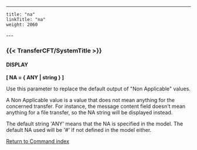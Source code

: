 ---
    title: "na"
    linkTitle: "na"
    weight: 2060
---<span id="na"></span>

### {{< TransferCFT/SystemTitle  >}}

#### DISPLAY

****[ NA = { ANY &#124; string } ]****

Use this parameter to replace the default output of "Non Applicable" values.

A Non Applicable value is a value that does not mean anything for the concerned transfer. For instance, the message content field doesn't mean anything for a file transfer, so the NA string will be displayed instead.

The default string 'ANY' means that the NA is specified in the model. The default NA used will be '#' if not defined in the model either.

[Return to Command index](../../)
